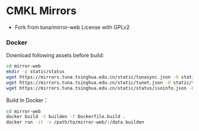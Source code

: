 # CMKL Mirrors

* Fork from tuna/mirror-web License with GPLv2

### Docker

Download following assets before build:
```bash
cd mirror-web
mkdir -p static/status
wget https://mirrors.tuna.tsinghua.edu.cn/static/tunasync.json -O static/tunasync.json
wget https://mirrors.tuna.tsinghua.edu.cn/static/tunet.json -O static/tunet.json
wget https://mirrors.tuna.tsinghua.edu.cn/static/status/isoinfo.json -O static/status/isoinfo.json

```


Build In Docker：
```bash
cd mirror-web
docker build -t builden -f Dockerfile.build .
docker run -it -v /path/to/mirror-web/:/data builden
```